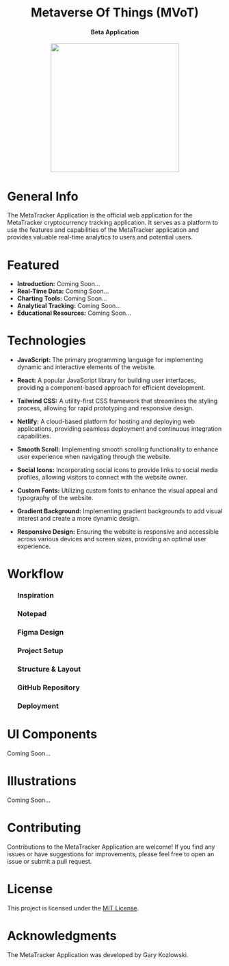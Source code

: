 <h1  align="center">Metaverse Of Things (MVoT)</h1>
<h4  align="center">Beta Application</h4>

<p align="center">
<img src="https://github.com/gkozlowskidesign/Project_FinTechWebsite_Vitejs/assets/82541715/dd4d3566-3b9d-4beb-8442-2027ed436268" height="auto" width="300">
</p>

<h1  align="left">General Info</h1>
<p>The MetaTracker Application is the official web application for the MetaTracker cryptocurrency tracking application. It serves as a platform to use the features and capabilities of the MetaTracker application and provides valuable real-time analytics to users and potential users.</p>

# Featured
<ul>
<li><b>Introduction:</b> Coming Soon...</li>
<li><b>Real-Time Data:</b>  Coming Soon...</li>
<li><b>Charting Tools:</b>  Coming Soon...</li>
<li><b>Analytical Tracking:</b>  Coming Soon...</li>
<li><b>Educational Resources:</b>  Coming Soon...</li>
</ul>

# Technologies
<ul>
<li><p><b>JavaScript: </b> The primary programming language for implementing dynamic and interactive elements of the website.</p></li>
<li><p><b>React:</b>  A popular JavaScript library for building user interfaces, providing a component-based approach for efficient development.</p></li>
<li><p><b>Tailwind CSS:</b>  A utility-first CSS framework that streamlines the styling process, allowing for rapid prototyping and responsive design.</p></li>
<li><p><b>Netlify:</b>  A cloud-based platform for hosting and deploying web applications, providing seamless deployment and continuous integration capabilities.</p></li>
<li><p><b>Smooth Scroll:</b>  Implementing smooth scrolling functionality to enhance user experience when navigating through the website.</p></li>
<li><p><b>Social Icons:</b>  Incorporating social icons to provide links to social media profiles, allowing visitors to connect with the website owner.</p></li>
<li><p><b>Custom Fonts:</b>  Utilizing custom fonts to enhance the visual appeal and typography of the website.</p></li>
<li><p><b>Gradient Background:</b>  Implementing gradient backgrounds to add visual interest and create a more dynamic design.</p></li>
<li><p><b>Responsive Design:</b>  Ensuring the website is responsive and accessible across various devices and screen sizes, providing an optimal user experience.</p></li>
</ul>

# Workflow
<ul>
<h3>Inspiration</h3>
<h3>Notepad</h3>
<h3>Figma Design</h3>
<h3>Project Setup</h3>
<h3>Structure & Layout</h3>
<h3>GitHub Repository</h3>
<h3>Deployment</h3>
</ul>

# UI Components
<p>Coming Soon...</p>

# Illustrations 
<p>Coming Soon...</p>

# Contributing
<p>Contributions to the MetaTracker Application are welcome! If you find any issues or have suggestions for improvements, please feel free to open an issue or submit a pull request.</p>

# License
<p>This project is licensed under the <a href="LICENSE">MIT License</a>.</p>

# Acknowledgments
 <p>The MetaTracker Application was developed by Gary Kozlowski.</p>
